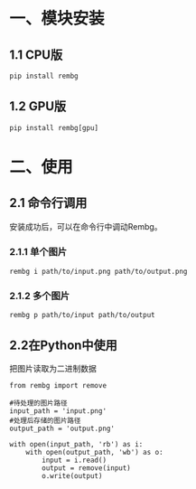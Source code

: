 # 一、模块安装

## 1.1 CPU版

```python
pip install rembg
```

## 1.2 GPU版

```python
pip install rembg[gpu]
```

# 二、使用

## 2.1 命令行调用

安装成功后，可以在命令行中调动Rembg。

### 2.1.1 单个图片

```
rembg i path/to/input.png path/to/output.png
```

### 2.1.2 多个图片

```
rembg p path/to/input path/to/output
```

## 2.2在Python中使用

把图片读取为二进制数据

```
from rembg import remove

#待处理的图片路径
input_path = 'input.png'
#处理后存储的图片路径
output_path = 'output.png'

with open(input_path, 'rb') as i:
    with open(output_path, 'wb') as o:
        input = i.read()
        output = remove(input)
        o.write(output)
```